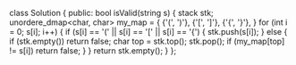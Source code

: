 class Solution {
public:
    bool isValid(string s) {
        stack<char> stk;
        unordere_dmap<char, char> my_map = {
            {'(', ')'},
            {'[', ']'},
            {'{', '}'},
        }
        for (int i = 0; s[i]; i++) {
            if (s[i] == '(' || s[i] == '[' || s[i] == '{') {
                stk.push(s[i]);
            } else {
                if (stk.empty()) return false;
                char top = stk.top(); stk.pop();
                if (my_map[top] != s[i]) return false;
            }
        }
        return stk.empty();
    }
};